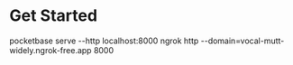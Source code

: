 # Get Started

pocketbase serve --http localhost:8000
ngrok http --domain=vocal-mutt-widely.ngrok-free.app 8000